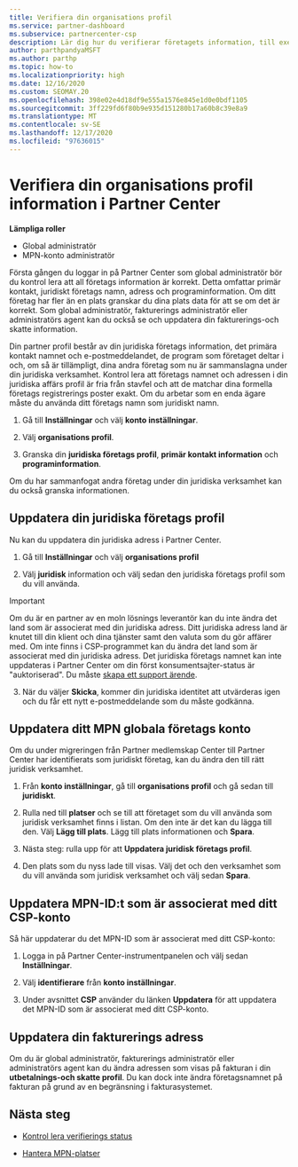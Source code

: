 ```yaml
---
title: Verifiera din organisations profil
ms.service: partner-dashboard
ms.subservice: partnercenter-csp
description: Lär dig hur du verifierar företagets information, till exempel information om primär kontakt, adress och program. Du kan också uppdatera dina juridiska och fakturerings adresser.
author: parthpandyaMSFT
ms.author: parthp
ms.topic: how-to
ms.localizationpriority: high
ms.date: 12/16/2020
ms.custom: SEOMAY.20
ms.openlocfilehash: 398e02e4d18df9e555a1576e845e1d0e0bdf1105
ms.sourcegitcommit: 3ff229fd6f80b9e935d151280b17a60b8c39e8a9
ms.translationtype: MT
ms.contentlocale: sv-SE
ms.lasthandoff: 12/17/2020
ms.locfileid: "97636015"
---
```

# <a name="verify-your-organization-profile-information-in-partner-center"></a>Verifiera din organisations profil information i Partner Center

**Lämpliga roller**

- Global administratör
- MPN-konto administratör

Första gången du loggar in på Partner Center som global administratör bör du kontrol lera att all företags information är korrekt. Detta omfattar primär kontakt, juridiskt företags namn, adress och programinformation. Om ditt företag har fler än en plats granskar du dina plats data för att se om det är korrekt. Som global administratör, fakturerings administratör eller administratörs agent kan du också se och uppdatera din fakturerings-och skatte information.

Din partner profil består av din juridiska företags information, det primära kontakt namnet och e-postmeddelandet, de program som företaget deltar i och, om så är tillämpligt, dina andra företag som nu är sammanslagna under din juridiska verksamhet. Kontrol lera att företags namnet och adressen i din juridiska affärs profil är fria från stavfel och att de matchar dina formella företags registrerings poster exakt. Om du arbetar som en enda ägare måste du använda ditt företags namn som juridiskt namn.

1. Gå till **Inställningar** och välj **konto inställningar**.
 
1. Välj **organisations profil**. 

2. Granska din **juridiska företags profil**, **primär kontakt information** och **programinformation**.

Om du har sammanfogat andra företag under din juridiska verksamhet kan du också granska informationen. 

## <a name="update-your-legal-business-profile"></a>Uppdatera din juridiska företags profil

Nu kan du uppdatera din juridiska adress i Partner Center.

1. Gå till **Inställningar** och välj **organisations profil**


2. Välj **juridisk**  information och välj sedan den juridiska företags profil som du vill använda.

>[!Important]
>Om du är en partner av en moln lösnings leverantör kan du inte ändra det land som är associerat med din juridiska adress. Ditt juridiska adress land är knutet till din klient och dina tjänster samt den valuta som du gör affärer med. Om inte finns i CSP-programmet kan du ändra det land som är associerat med din juridiska adress. Det juridiska företags namnet kan inte uppdateras i Partner Center om din först konsumentsajter-status är "auktoriserad". Du måste [skapa ett support ärende](https://partner.microsoft.com/dashboard/support/csp/servicerequests/create?stage=2&topicid=eb74583c-61b3-2124-bffc-00920e0ae772).

3. När du väljer **Skicka**, kommer din juridiska identitet att utvärderas igen och du får ett nytt e-postmeddelande som du måste godkänna.

## <a name="update-your-mpn-global-business-account"></a>Uppdatera ditt MPN globala företags konto

Om du under migreringen från Partner medlemskap Center till Partner Center har identifierats som juridiskt företag, kan du ändra den till rätt juridisk verksamhet.

1. Från **konto inställningar**, gå till **organisations profil** och gå sedan till **juridiskt**.

1.  Rulla ned till **platser** och se till att företaget som du vill använda som juridisk verksamhet finns i listan. Om den inte är det kan du lägga till den. Välj **Lägg till plats**. Lägg till plats informationen och **Spara**.

2. Nästa steg: rulla upp för att **Uppdatera juridisk företags profil**.

3. Den plats som du nyss lade till visas. Välj det och den verksamhet som du vill använda som juridisk verksamhet och välj sedan **Spara**.

## <a name="update-your-mpn-id-associated-with-your-csp-account"></a>Uppdatera MPN-ID:t som är associerat med ditt CSP-konto

Så här uppdaterar du det MPN-ID som är associerat med ditt CSP-konto:

1. Logga in på Partner Center-instrumentpanelen och välj sedan **Inställningar**.
 
1. Välj **identifierare** från **konto inställningar**.

1. Under avsnittet **CSP** använder du länken **Uppdatera** för att uppdatera det MPN-ID som är associerat med ditt CSP-konto.
 

## <a name="update-your-billing-address"></a>Uppdatera din fakturerings adress

Om du är global administratör, fakturerings administratör eller administratörs agent kan du ändra adressen som visas på fakturan i din **utbetalnings-och skatte profil**. Du kan dock inte ändra företagsnamnet på fakturan på grund av en begränsning i fakturasystemet.

## <a name="next-steps"></a>Nästa steg


- [Kontrol lera verifierings status](verification-responses.md)
 
- [Hantera MPN-platser](manage-locations.md)



